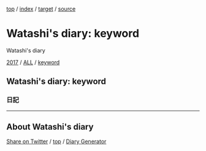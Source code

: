 [top](../index.html) / [index](index.html) / [target](https://igapyon.github.io/diary/keyword/index.html) / [source](https://github.com/igapyon/diary/blob/gh-pages/keyword/index.src.md) 

Watashi's diary: keyword
=====================================================================================================
Watashi's diary

[2017](../2017/index.html)
/ [ALL](../idxall.html)
 / [keyword](../keyword/index.html)

## Watashi's diary: keyword



### 日記




----------------------------------------------------------------------------------------------------

## About Watashi's diary

[Share on Twitter](https://twitter.com/intent/tweet?hashtags=igapyon%2Cdiary%2C%E3%81%84%E3%81%8C%E3%81%B4%E3%82%87%E3%82%93&text=Watashi%27s+diary%3A+keyword&url=https%3A%2F%2Figapyon.github.io%2Fdiary%2Fkeyword%2Findex.html) / [top](../index.html) / [Diary Generator](https://github.com/igapyon/igapyonv3)

